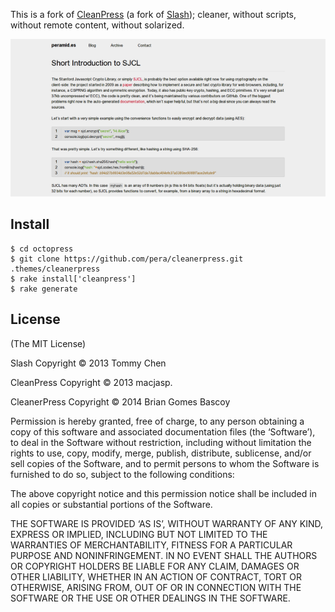 This is a fork of [CleanPress](https://github.com/macjasp/cleanpress) (a fork of [Slash](https://github.com/tommy351/Octopress-Theme-Slash)); cleaner, without scripts, without remote content, without solarized.

![screenshot](screenshot.png)

Install
-------
    $ cd octopress
    $ git clone https://github.com/pera/cleanerpress.git .themes/cleanerpress
    $ rake install['cleanpress']
    $ rake generate


License
-------
(The MIT License)

Slash Copyright © 2013 Tommy Chen

CleanPress Copyright © 2013 macjasp.

CleanerPress Copyright © 2014 Brian Gomes Bascoy

Permission is hereby granted, free of charge, to any person obtaining a copy of this software and associated documentation files (the ‘Software’), to deal in the Software without restriction, including without limitation the rights to use, copy, modify, merge, publish, distribute, sublicense, and/or sell copies of the Software, and to permit persons to whom the Software is furnished to do so, subject to the following conditions:

The above copyright notice and this permission notice shall be included in all copies or substantial portions of the Software.

THE SOFTWARE IS PROVIDED ‘AS IS’, WITHOUT WARRANTY OF ANY KIND, EXPRESS OR IMPLIED, INCLUDING BUT NOT LIMITED TO THE WARRANTIES OF MERCHANTABILITY, FITNESS FOR A PARTICULAR PURPOSE AND NONINFRINGEMENT. IN NO EVENT SHALL THE AUTHORS OR COPYRIGHT HOLDERS BE LIABLE FOR ANY CLAIM, DAMAGES OR OTHER LIABILITY, WHETHER IN AN ACTION OF CONTRACT, TORT OR OTHERWISE, ARISING FROM, OUT OF OR IN CONNECTION WITH THE SOFTWARE OR THE USE OR OTHER DEALINGS IN THE SOFTWARE.
